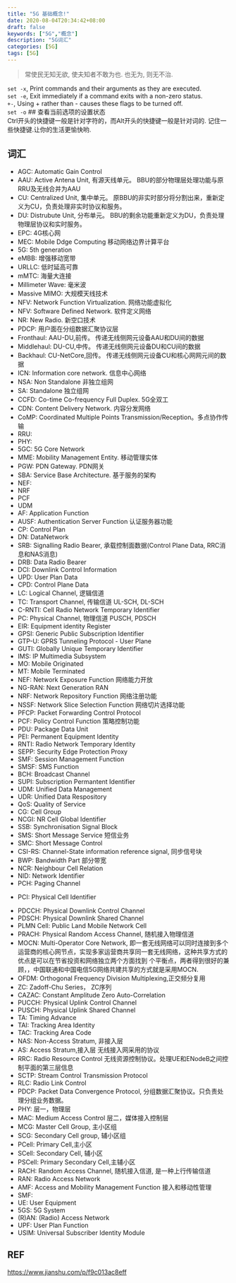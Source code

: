 ```yaml
---
title: "5G 基础概念!"
date: 2020-08-04T20:34:42+08:00
draft: false
keywords: ["5G","概念"]
description: "5G词汇"
categories: [5G]
tags: [5G]
---
```


>常使民无知无欲, 使夫知者不敢为也. 也无为, 则无不治.  

`set -x`, Print commands and their arguments as they are executed.   
`set -e`, Exit immediately if a command exits with a non-zero status.   
`+-`, Using + rather than - causes these flags to be turned off.   
`set -o`  ## 查看当前选项的设置状态    
Ctrl开头的快捷键一般是针对字符的，而Alt开头的快捷键一般是针对词的. 记住一些快捷键.让你的生活更愉快哟.
<!--more-->
## 词汇

* AGC: Automatic Gain Control     
* AAU: Active Antena Unit, 有源天线单元。 BBU的部分物理层处理功能与原RRU及无线合并为AAU    
* CU: Centralized Unit, 集中单元。 原BBU的非实时部分将分割出来，重新定义为CU，负责处理非实时协议和服务。    
* DU: Distrubute Unit, 分布单元。 BBU的剩余功能重新定义为DU，负责处理物理层协议和实时服务。    
* EPC: 4G核心网    
* MEC: Mobile Ddge Computing 移动网络边界计算平台    
* 5G: 5th generation    
* eMBB: 增强移动宽带    
* URLLC: 低时延高可靠    
* mMTC: 海量大连接        
* Millimeter Wave: 毫米波    
* Massive MIMO: 大规模天线技术    
* NFV: Network Function Virtualization. 网络功能虚拟化    
* NFV: Software Defined Network. 软件定义网络    
* NR: New Radio. 新空口技术    
* PDCP: 用户面在分组数据汇聚协议层    
* Fronthaul: AAU-DU,前传。 传递无线侧网元设备AAU和DU间的数据        
* Middlehaul: DU-CU,中传。 传递无线侧网元设备DU和CU间的数据    
* Backhaul: CU-NetCore,回传。 传递无线侧网元设备CU和核心网网元间的数据    
* ICN: Information core network. 信息中心网络    
* NSA: Non Standalone 非独立组网     
* SA: Standalone 独立组网     
* CCFD: Co-time Co-frequency Full Duplex. 5G全双工     
* CDN: Content Delivery Network. 内容分发网络     
* CoMP: Coordinated Multiple Points Transmission/Reception。多点协作传输     
* RRU:     
* PHY:         
* 5GC: 5G Core Network    
* MME: Mobility Management Entity. 移动管理实体    
* PGW: PDN Gateway. PDN网关    
* SBA: Service Base Architecture. 基于服务的架构    
* NEF:     
* NRF    
* PCF    
* UDM    
* AF: Application Function    
* AUSF: Authentication Server Function 认证服务器功能    
* CP: Control Plan         
* DN: DataNetwork    
* SRB: Signalling Radio Bearer, 承载控制面数据(Control Plane Data, RRC消息和NAS消息)    
* DRB: Data Radio Bearer     
* DCI: Downlink Control Information    
* UPD: User Plan Data    
* CPD: Control Plane Data    
* LC: Logical Channel, 逻辑信道    
* TC: Transport Channel, 传输信道 UL-SCH, DL-SCH    
* C-RNTI: Cell Radio Network Temporary Identifier    
* PC: Physical Channel, 物理信道  PUSCH, PDSCH    
* EIR: Equipment identity Register    
* GPSI: Generic Public Subscription Identifier    
* GTP-U: GPRS Tunneling Protocol - User Plane    
* GUTI: Globally Unique Temporary Identifier    
* IMS: IP Multimedia Subsystem    
* MO: Mobile Originated     
* MT: Mobile Terminated    
* NEF: Network Exposure Function  网络能力开放    
* NG-RAN: Next Generation RAN    
* NRF: Network Repository Function  网络注册功能    
* NSSF: Network Slice Selection Function  网络切片选择功能    
* PFCP: Packet Forwarding Control Protocol    
* PCF: Policy Control Function 策略控制功能    
* PDU: Package Data Unit    
* PEI: Permanent Equipment Identity    
* RNTI: Radio Network Temporary Identity    
* SEPP: Security Edge Protection Proxy    
* SMF: Session Management Function    
* SMSF: SMS Function    
* BCH: Broadcast Channel    
* SUPI: Subscription Permantent Identifier    
* UDM: Unified Data Management    
* UDR: Unified Data Respository    
* QoS: Quality of Service    
* CG: Cell Group    
* NCGI: NR Cell Global Identifier    
* SSB: Synchronisation Signal Block    
* SMS: Short Message Service 短信业务
* SMC: Short Message Control
* CSI-RS: Channel-State information reference signal, 同步信号块    
* BWP: Bandwidth Part 部分带宽    
* NCR: Neighbour Cell Relation    
* NID: Network Identifier        
* PCH: Paging Channel    
+ PCI: Physical Cell Identifier    
* PDCCH: Physical Downlink Control Channel    
* PDSCH: Physical Downlink Shared Channel    
* PLMN Cell: Public Land Mobile Network Cell    
* PRACH: Physical Random Access Channel, 随机接入物理信道    
* MOCN: Multi-Operator Core Network, 即一套无线网络可以同时连接到多个运营商的核心网节点，实现多家运营商共享同一套无线网络，这种共享方式的优点是可以在节省投资和网络独立两个方面找到 个平衡点，两者得到很好的兼顾，，中国联通和中国电信5G网络共建共享的方式就是采用MOCN.      
* OFDM: Orthogonal Frequency Division Multiplexing,正交频分复用    
* ZC: Zadoff-Chu Series， ZC序列    
* CAZAC: Constant Amplitude Zero Auto-Correlation    
* PUCCH: Physical Uplink Control Channel    
* PUSCH: Physical Uplink Shared Channel        
* TA: Timing Advance    
* TAI: Tracking Area Identity
* TAC: Tracking Area Code
* NAS: Non-Access Stratum, 非接入层    
* AS: Access Stratum,接入层 无线接入网采用的协议    
* RRC: Radio Resource Control 无线资源控制协议。处理UE和ENodeB之间控制平面的第三层信息    
* SCTP: Stream Control Transmission Protocol     
* RLC: Radio Link Control        
* PDCP: Packet Data Convergence Protocol, 分组数据汇聚协议。只负责处理分组业务数据。        
* PHY: 层一，物理层        
* MAC: Medium Access Control 层二，媒体接入控制层    
* MCG: Master Cell Group, 主小区组    
* SCG: Secondary Cell group, 辅小区组    
* PCell: Primary Cell,主小区    
* SCell: Secondary Cell, 辅小区    
* PSCell: Primary Secondary Cell,主辅小区    
* RACH: Random Access Channel, 随机接入信道, 是一种上行传输信道  
* RAN:	Radio Access Network  
* AMF: Access and Mobility Management Function 接入和移动性管理    
* SMF:    
* UE: User Equipment    
* 5GS: 5G System    
* (R)AN: (Radio) Access Network    
* UPF: User Plan Function    
* USIM: Universal Subscriber Identity Module    



## REF
https://www.jianshu.com/p/f9c013ac8eff